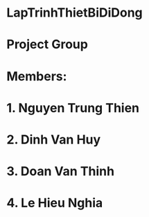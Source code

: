 # LapTrinhThietBiDiDong
# Project Group 
# Members: 
# 1. Nguyen Trung Thien
# 2. Dinh Van Huy
# 3. Doan Van Thinh
# 4. Le Hieu Nghia
